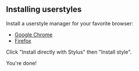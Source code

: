 ## Installing userstyles

Install a userstyle manager for your favorite browser:
- [Google Chrome](https://chrome.google.com/webstore/detail/stylus/clngdbkpkpeebahjckkjfobafhncgmne)
- [Firefox](https://addons.mozilla.org/firefox/addon/styl-us/)

Click "Install directly with Stylus" then "Install style".

You're done!